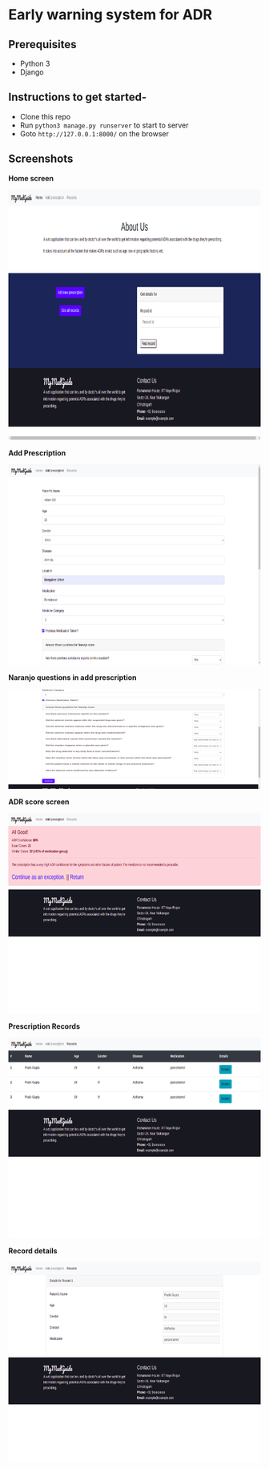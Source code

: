 # Early warning system for ADR

## Prerequisites
* Python 3
* Django

## Instructions to get started-
* Clone this repo
* Run `python3 manage.py runserver` to start to server
* Goto `http://127.0.0.1:8000/` on the browser

## Screenshots
**Home screen**

<img src="screenshots/home.png" width="900" height="500"/>

**Add Prescription**

<img src="screenshots/addPrescription.png" width="900" height="400"/>

**Naranjo questions in add prescription**

<img src="screenshots/naranjoQuestions.png" width="900" height="200"/>

**ADR score screen**

<img src="screenshots/adrScore.png" width="900" height="400"/>

**Prescription Records**

<img src="screenshots/records.png" width="900" height="400"/>

**Record details**

<img src="screenshots/recordDetails.png" width="900" height="400"/>